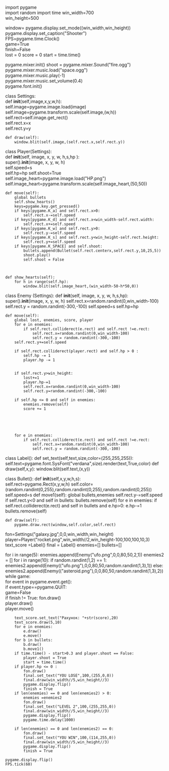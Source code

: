 import pygame  
import random 
import time 
win_width=700  
win_height=500  
 
  
window= pygame.display.set_mode((win_width,win_height))  
pygame.display.set_caption("Shooter")  
FPS=pygame.time.Clock()  
game=True  
finish=False  
lost = 0 
score = 0
start = time.time()


pygame.mixer.init() 
shoot = pygame.mixer.Sound("fire.ogg")
pygame.mixer.music.load("space.ogg")  
pygame.mixer.music.play(-1)  
pygame.mixer.music.set_volume(0.4)  
pygame.font.init() 
  
class Settings:  
    def __init__(self,image,x,y,w,h):  
        self.image=pygame.image.load(image)  
        self.image=pygame.transform.scale(self.image,(w,h))  
        self.rect=self.image.get_rect()  
        self.rect.x=x  
        self.rect.y=y  
  
    def draw(self):  
        window.blit(self.image,(self.rect.x,self.rect.y))  
  
class Player(Settings):  
    def __init__(self, image, x, y, w, h,s,hp ):  
        super().__init__(image, x, y, w, h)  
        self.speed=s  
        self.hp=hp 
        self.shoot=True  
        self.image_heart=pygame.image.load("HP.png")  
        self.image_heart=pygame.transform.scale(self.image_heart,(50,50))  
      
    def move(self): 
        global bullets  
        self.show_hearts()  
        keys=pygame.key.get_pressed()  
        if keys[pygame.K_a] and self.rect.x>0:  
            self.rect.x-=self.speed  
        if keys[pygame.K_d] and self.rect.x<win_width-self.rect.width:  
            self.rect.x+=self.speed  
        if keys[pygame.K_w] and self.rect.y>0:  
            self.rect.y-=self.speed  
        if keys[pygame.K_s] and self.rect.y<win_height-self.rect.height:  
            self.rect.y+=self.speed  
        if keys[pygame.K_SPACE] and self.shoot: 
            bullets.append(Bullet(self.rect.centerx,self.rect.y,10,25,5)) 
            shoot.play()
            self.shoot = False
         
 
  
    def show_hearts(self):  
        for h in range(self.hp):  
            window.blit(self.image_heart,(win_width-50-h*50,0))  
class Enemy (Settings): 
    def __init__(self, image, x, y, w, h,s,hp): 
        super().__init__(image, x, y, w, h) 
        self.rect.x=random.randint(0,win_width-100) 
        self.rect.y = random.randint(-300,-100) 
        self.speed=s 
        self.hp=hp 
 
    def move(self): 
        global lost, enemies, score, player
        for e in enemies: 
            if self.rect.colliderect(e.rect) and self.rect !=e.rect: 
                self.rect.x=random.randint(0,win_width-100) 
                self.rect.y = random.randint(-300,-100) 
        self.rect.y+=self.speed

        if self.rect.colliderect(player.rect) and self.hp > 0 :
            self.hp -= 1
            player.hp -= 1


        if self.rect.y>win_height: 
            lost+=1 
            player.hp-=1 
            self.rect.x=random.randint(0,win_width-100) 
            self.rect.y=random.randint(-300,-100) 
        
        if self.hp <= 0 and self in enemies:
            enemies.remove(self)
            score += 1

        
            


        for e in enemies: 
            if self.rect.colliderect(e.rect) and self.rect !=e.rect: 
                self.rect.x=random.randint(0,win_width-100) 
                self.rect.y = random.randint(-300,-100) 
class Label(): 
    def set_text(self,text,size,color=(255,255,255)): 
        self.text=pygame.font.SysFont("verdana",size).render(text,True,color) 
    def draw(self,x,y): 
        window.blit(self.text,(x,y)) 
 
class Bullet(): 
    def __init__(self,x,y,w,h,s):  
        self.rect=pygame.Rect(x,y,w,h) 
        self.color=(random.randint(0,255),random.randint(0,255),random.randint(0,255)) 
        self.speed=s 
    def move1(self): 
        global bullets,enemies 
        self.rect.y-=self.speed 
        if self.rect.y<0 and self in bullets: 
            bullets.remove(self) 
        for e in enemies: 
            if self.rect.colliderect(e.rect) and self in bullets and e.hp>0: 
                e.hp-=1 
                bullets.remove(self) 
                 
 
    def draw(self): 
        pygame.draw.rect(window,self.color,self.rect) 
         
 
         
 
fon=Settings("galaxy.jpg",0,0,win_width,win_height)  
player=Player("rocket.png",win_width//2,win_height-100,100,100,10,3)  
text_score =Label() 
final = Label()
enemies=[] 
bullets=[] 

for i in range(5): 
    enemies.append(Enemy("ufo.png",0,0,80,50,2,1))
enemies2 = []
for i in range(10):
    if random.randint(1,2) == 1:
        enemies2.append(Enemy(("ufo.png"),0,0,80,50,random.randint(1,3),1))
    else:
        enemies2.append(Enemy(("asteroid.png"),0,0,80,50,random.randint(1,3),2))
while game:  
    for event in pygame.event.get():  
        if event.type==pygame.QUIT:  
            game=False  
    if finish != True:
        fon.draw()  
        player.draw()  
        player.move() 
 
        text_score.set_text("Рахунок: "+str(score),20)  
        text_score.draw(5,10) 
        for e in enemies: 
            e.draw() 
            e.move() 
        for b in bullets: 
            b.draw() 
            b.move1() 
        if time.time() - start>0.3 and player.shoot == False:
            player.shoot = True
            start = time.time()
        if player.hp <= 0 :
            fon.draw()
            final.set_text("YOU LOSE",100,(255,0,0))
            final.draw(win_width//5,win_height//3)
            pygame.display.flip()
            finish = True
        if len(enemies) == 0 and len(enemies2) > 0:
            enemies =enemies2
            fon.draw()
            final.set_text("LEVEL 2",100,(255,255,0))
            final.draw(win_width//5,win_height//3)
            pygame.display.flip()
            pygame.time.delay(1000)

        if len(enemies) == 0 and len(enemies2) == 0:
            fon.draw()
            final.set_text("YOU WIN",100,(114,255,0))
            final.draw(win_width//5,win_height//3)
            pygame.display.flip()
            finish = True

    pygame.display.flip()  
    FPS.tick(60)
